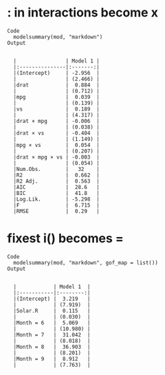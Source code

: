 # : in interactions become x

    Code
      modelsummary(mod, "markdown")
    Output
      
      
      |                | Model 1 |
      |:---------------|:-------:|
      |(Intercept)     | -2.956  |
      |                | (2.466) |
      |drat            |  0.884  |
      |                | (0.712) |
      |mpg             |  0.039  |
      |                | (0.139) |
      |vs              |  0.189  |
      |                | (4.317) |
      |drat × mpg      | -0.006  |
      |                | (0.038) |
      |drat × vs       | -0.404  |
      |                | (1.149) |
      |mpg × vs        |  0.054  |
      |                | (0.207) |
      |drat × mpg × vs | -0.003  |
      |                | (0.054) |
      |Num.Obs.        |   32    |
      |R2              |  0.662  |
      |R2 Adj.         |  0.563  |
      |AIC             |  28.6   |
      |BIC             |  41.8   |
      |Log.Lik.        | -5.298  |
      |F               |  6.715  |
      |RMSE            |  0.29   |

# fixest i() becomes =

    Code
      modelsummary(mod, "markdown", gof_map = list())
    Output
      
      
      |            | Model 1  |
      |:-----------|:--------:|
      |(Intercept) |  3.219   |
      |            | (7.919)  |
      |Solar.R     |  0.115   |
      |            | (0.030)  |
      |Month = 6   |  5.069   |
      |            | (10.980) |
      |Month = 7   |  31.042  |
      |            | (8.018)  |
      |Month = 8   |  36.903  |
      |            | (8.201)  |
      |Month = 9   |  8.912   |
      |            | (7.763)  |

